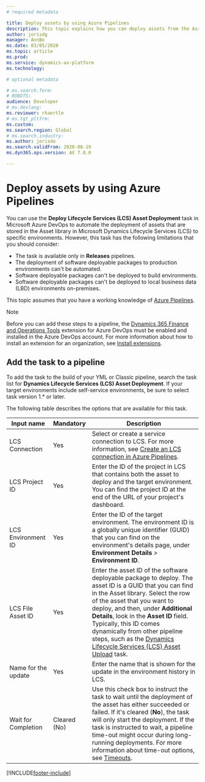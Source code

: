 ```yaml
---
# required metadata

title: Deploy assets by using Azure Pipelines
description: This topic explains how you can deploy assets from the Asset library in Microsoft Dynamics Lifecycle Services (LCS) by using pipelines in Azure DevOps.
author: jorisdg
manager: AnnBe
ms.date: 03/05/2020
ms.topic: article
ms.prod: 
ms.service: dynamics-ax-platform
ms.technology: 

# optional metadata

# ms.search.form: 
# ROBOTS: 
audience: Developer
# ms.devlang: 
ms.reviewer: rhaertle
# ms.tgt_pltfrm: 
ms.custom:
ms.search.region: Global
# ms.search.industry: 
ms.author: jorisde
ms.search.validFrom: 2020-08-19
ms.dyn365.ops.version: AX 7.0.0

---
```


# Deploy assets by using Azure Pipelines

You can use the **Deploy Lifecycle Services (LCS) Asset Deployment** task in Microsoft Azure DevOps to automate the deployment of assets that are stored in the Asset library in Microsoft Dynamics Lifecycle Services (LCS) to specific environments. However, this task has the following limitations that you should consider:

* The task is available only in **Releases** pipelines.
* The deployment of software deployable packages to production environments can't be automated.
* Software deployable packages can't be deployed to build environments.
* Software deployable packages can't be deployed to local business data (LBD) environments on-premises.

This topic assumes that you have a working knowledge of [Azure Pipelines](https://docs.microsoft.com/azure/devops/pipelines/get-started/pipelines-get-started).

> [!NOTE]
> Before you can add these steps to a pipeline, the [Dynamics 365 Finance and Operations Tools](https://marketplace.visualstudio.com/items?itemName=Dyn365FinOps.dynamics365-finops-tools) extension for Azure DevOps must be enabled and installed in the Azure DevOps account. For more information about how to install an extension for an organization, see [Install extensions](https://docs.microsoft.com/azure/devops/marketplace/install-extension).

## Add the task to a pipeline

To add the task to the build of your YML or Classic pipeline, search the task list for **Dynamics Lifecycle Services (LCS) Asset Deployment**. If your target environments include self-service environments, be sure to select task version 1.\* or later.

The following table describes the options that are available for this task.

| Input name | Mandatory | Description |
|---|---|---|
| LCS Connection | Yes | Select or create a service connection to LCS. For more information, see [Create an LCS connection in Azure Pipelines](pipeline-lcs-connection.md). |
| LCS Project ID | Yes | Enter the ID of the project in LCS that contains both the asset to deploy and the target environment. You can find the project ID at the end of the URL of your project's dashboard. |
| LCS Environment ID | Yes | Enter the ID of the target environment. The environment ID is a globally unique identifier (GUID) that you can find on the environment's details page, under **Environment Details** \> **Environment ID**. |
| LCS File Asset ID | Yes | Enter the asset ID of the software deployable package to deploy. The asset ID is a GUID that you can find in the Asset library. Select the row of the asset that you want to deploy, and then, under **Additional Details**, look in the **Asset ID** field. Typically, this ID comes dynamically from other pipeline steps, such as the [Dynamics Lifecycle Services (LCS) Asset Upload](pipeline-asset-upload.md) task. |
| Name for the update | Yes | Enter the name that is shown for the update in the environment history in LCS. |
| Wait for Completion | Cleared (No) | Use this check box to instruct the task to wait until the deployment of the asset has either succeeded or failed. If it's cleared (**No**), the task will only start the deployment. If the task is instructed to wait, a pipeline time-out might occur during long-running deployments. For more information about time-out options, see [Timeouts](https://docs.microsoft.com/azure/devops/pipelines/process/phases#timeouts). |


[!INCLUDE[footer-include](../../../includes/footer-banner.md)]